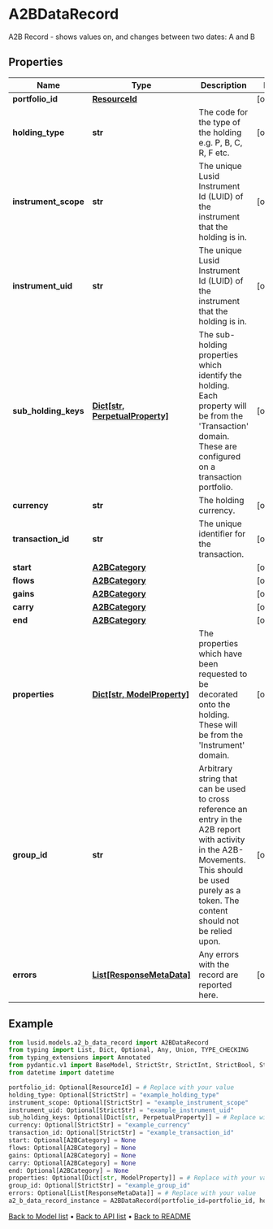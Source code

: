 # A2BDataRecord

A2B Record - shows values on, and changes between two dates: A and B
## Properties
Name | Type | Description | Notes
------------ | ------------- | ------------- | -------------
**portfolio_id** | [**ResourceId**](ResourceId.md) |  | [optional] 
**holding_type** | **str** | The code for the type of the holding e.g. P, B, C, R, F etc. | [optional] 
**instrument_scope** | **str** | The unique Lusid Instrument Id (LUID) of the instrument that the holding is in. | [optional] 
**instrument_uid** | **str** | The unique Lusid Instrument Id (LUID) of the instrument that the holding is in. | [optional] 
**sub_holding_keys** | [**Dict[str, PerpetualProperty]**](PerpetualProperty.md) | The sub-holding properties which identify the holding. Each property will be from the &#39;Transaction&#39; domain. These are configured on a transaction portfolio. | [optional] 
**currency** | **str** | The holding currency. | [optional] 
**transaction_id** | **str** | The unique identifier for the transaction. | [optional] 
**start** | [**A2BCategory**](A2BCategory.md) |  | [optional] 
**flows** | [**A2BCategory**](A2BCategory.md) |  | [optional] 
**gains** | [**A2BCategory**](A2BCategory.md) |  | [optional] 
**carry** | [**A2BCategory**](A2BCategory.md) |  | [optional] 
**end** | [**A2BCategory**](A2BCategory.md) |  | [optional] 
**properties** | [**Dict[str, ModelProperty]**](ModelProperty.md) | The properties which have been requested to be decorated onto the holding. These will be from the &#39;Instrument&#39; domain. | [optional] 
**group_id** | **str** | Arbitrary string that can be used to cross reference an entry in the A2B report with activity in the A2B-Movements. This should be used purely as a token. The content should not be relied upon. | [optional] 
**errors** | [**List[ResponseMetaData]**](ResponseMetaData.md) | Any errors with the record are reported here. | [optional] 
## Example

```python
from lusid.models.a2_b_data_record import A2BDataRecord
from typing import List, Dict, Optional, Any, Union, TYPE_CHECKING
from typing_extensions import Annotated
from pydantic.v1 import BaseModel, StrictStr, StrictInt, StrictBool, StrictFloat, StrictBytes, Field, validator, ValidationError, conlist, constr
from datetime import datetime

portfolio_id: Optional[ResourceId] = # Replace with your value
holding_type: Optional[StrictStr] = "example_holding_type"
instrument_scope: Optional[StrictStr] = "example_instrument_scope"
instrument_uid: Optional[StrictStr] = "example_instrument_uid"
sub_holding_keys: Optional[Dict[str, PerpetualProperty]] = # Replace with your value
currency: Optional[StrictStr] = "example_currency"
transaction_id: Optional[StrictStr] = "example_transaction_id"
start: Optional[A2BCategory] = None
flows: Optional[A2BCategory] = None
gains: Optional[A2BCategory] = None
carry: Optional[A2BCategory] = None
end: Optional[A2BCategory] = None
properties: Optional[Dict[str, ModelProperty]] = # Replace with your value
group_id: Optional[StrictStr] = "example_group_id"
errors: Optional[List[ResponseMetaData]] = # Replace with your value
a2_b_data_record_instance = A2BDataRecord(portfolio_id=portfolio_id, holding_type=holding_type, instrument_scope=instrument_scope, instrument_uid=instrument_uid, sub_holding_keys=sub_holding_keys, currency=currency, transaction_id=transaction_id, start=start, flows=flows, gains=gains, carry=carry, end=end, properties=properties, group_id=group_id, errors=errors)

```

[Back to Model list](../README.md#documentation-for-models) &#8226; [Back to API list](../README.md#documentation-for-api-endpoints) &#8226; [Back to README](../README.md)

